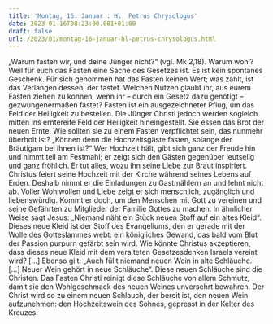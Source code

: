 ```yaml
---
title: 'Montag, 16. Januar : Hl. Petrus Chrysologus'
date: 2023-01-16T08:23:00.001+01:00
draft: false
url: /2023/01/montag-16-januar-hl-petrus-chrysologus.html
---
```


„Warum fasten wir, und deine Jünger nicht?“ (vgl. Mk 2,18). Warum wohl? Weil für euch das Fasten eine Sache des Gesetzes ist. Es ist kein spontanes Geschenk. Für sich genommen hat das Fasten keinen Wert; was zählt, ist das Verlangen dessen, der fastet. Welchen Nutzen glaubt ihr, aus eurem Fasten ziehen zu können, wenn ihr – durch ein Gesetz dazu genötigt – gezwungenermaßen fastet? Fasten ist ein ausgezeichneter Pflug, um das Feld der Heiligkeit zu bestellen. Die Jünger Christi jedoch werden sogleich mitten ins erntereife Feld der Heiligkeit hineingestellt. Sie essen das Brot der neuen Ernte. Wie sollten sie zu einem Fasten verpflichtet sein, das nunmehr überholt ist? „Können denn die Hochzeitsgäste fasten, solange der Bräutigam bei ihnen ist?“ Wer Hochzeit hält, gibt sich ganz der Freude hin und nimmt teil am Festmahl; er zeigt sich den Gästen gegenüber leutselig und ganz fröhlich. Er tut alles, wozu ihn seine Liebe zur Braut inspiriert. Christus feiert seine Hochzeit mit der Kirche während seines Lebens auf Erden. Deshalb nimmt er die Einladungen zu Gastmählern an und lehnt nicht ab. Voller Wohlwollen und Liebe zeigt er sich menschlich, zugänglich und liebenswürdig. Kommt er doch, um den Menschen mit Gott zu vereinen und seine Gefährten zu Mitglieder der Familie Gottes zu machen. In ähnlicher Weise sagt Jesus: „Niemand näht ein Stück neuen Stoff auf ein altes Kleid“. Dieses neue Kleid ist der Stoff des Evangeliums, den er gerade mit der Wolle des Gotteslammes webt: ein königliches Gewand, das bald vom Blut der Passion purpurn gefärbt sein wird. Wie könnte Christus akzeptieren, dass dieses neue Kleid mit dem veralteten Gesetzesdenken Israels vereint wird? \[…\] Ebenso gilt: „Auch füllt niemand neuen Wein in alte Schläuche. \[…\] Neuer Wein gehört in neue Schläuche“. Diese neuen Schläuche sind die Christen. Das Fasten Christi reinigt diese Schläuche von allem Schmutz, damit sie den Wohlgeschmack des neuen Weines unversehrt bewahren. Der Christ wird so zu einem neuen Schlauch, der bereit ist, den neuen Wein aufzunehmen: den Hochzeitswein des Sohnes, gepresst in der Kelter des Kreuzes.